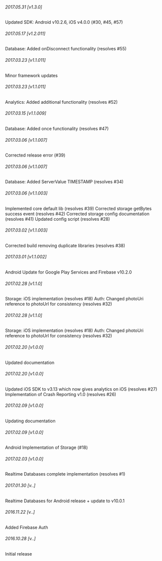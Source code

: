 

###### 2017.05.31 [v1.3.0]

Updated SDK: Android v10.2.6, iOS v4.0.0 (#30, #45, #57)


###### 2017.05.17 [v1.2.011]

Database: Added onDisconnect functionality (resolves #55)


###### 2017.03.23 [v1.1.011]

Minor framework updates


###### 2017.03.23 [v1.1.011]

Analytics: Added additional functionality (resolves #52)


###### 2017.03.15 [v1.1.009]

Database: Added once functionality (resolves #47)


###### 2017.03.06 [v1.1.007]

Corrected release error (#39)


###### 2017.03.06 [v1.1.007]

Database: Added ServerValue TIMESTAMP (resolves #34)


###### 2017.03.06 [v1.1.003]

Implemented core default lib (resolves #39)
Corrected storage getBytes success event (resolves #42)
Corrected storage config documentation (resolves #41)
Updated config script (resolves #28)


###### 2017.03.02 [v1.1.003]

Corrected build removing duplicate libraries (resolves #38)


###### 2017.03.01 [v1.1.002]

Android Update for Google Play Services and Firebase v10.2.0


###### 2017.02.28 [v1.1.0]

Storage: iOS implementation (resolves #18)
Auth: Changed photoUri reference to photoUrl for consistency (resolves #32)


###### 2017.02.28 [v1.1.0]

Storage: iOS implementation (resolves #18)
Auth: Changed photoUri reference to photoUrl for consistency (resolves #32)


###### 2017.02.20 [v1.0.0]

Updated documentation


###### 2017.02.20 [v1.0.0]

Updated iOS SDK to v3.13 which now gives analytics on iOS (resolves #27)
Implementation of Crash Reporting v1.0 (resolves #26)


###### 2017.02.09 [v1.0.0]

Updating documentation


###### 2017.02.09 [v1.0.0]

Android Implementation of Storage (#18)


###### 2017.02.03 [v1.0.0]

Realtime Databases complete implementation (resolves #1)


###### 2017.01.30 [v..]

Realtime Databases for Android release + update to v10.0.1


###### 2016.11.22 [v..]

Added Firebase Auth


###### 2016.10.28 [v..]

Initial release
